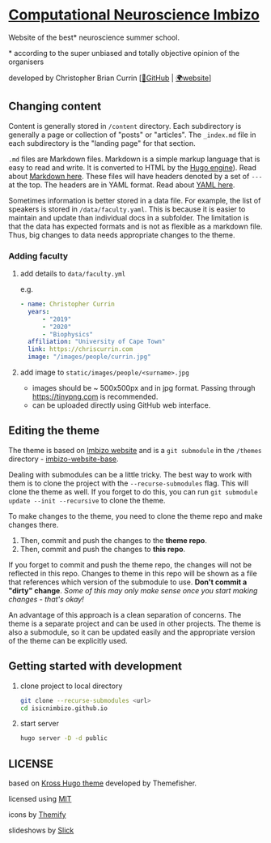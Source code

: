 # [Computational Neuroscience Imbizo](https://imbizo.africa)

Website of the best\* neuroscience summer school.

\* according to the super unbiased and totally objective opinion of the organisers

developed by Christopher Brian Currin [[🔗GitHub](https://github.com/ChrisCurrin) | [🌍website](https://chriscurrin.com)]

## Changing **content**

Content is generally stored in `/content` directory. Each subdirectory is generally a page or collection of "posts" or "articles". The `_index.md` file in each subdirectory is the "landing page" for that section.

`.md` files are Markdown files. Markdown is a simple markup language that is easy to read and write. It is converted to HTML by the [Hugo engine](https://gohugo.io)). Read about [Markdown here](https://www.markdownguide.org/basic-syntax/). These files will have headers denoted by a set of `---` at the top. The headers are in YAML format. Read about [YAML here](https://yaml.org/).

Sometimes information is better stored in a data file. For example, the list of speakers is stored in `/data/faculty.yaml`. This is because it is easier to maintain and update than individual docs in a subfolder. The limitation is that the data has expected formats and is not as flexible as a markdown file. Thus, big changes to data needs appropriate changes to the theme.

### Adding faculty

1. add details to `data/faculty.yml`

   e.g.

   ```yaml
   - name: Christopher Currin
     years:
         - "2019"
         - "2020"
         - "Biophysics"
     affiliation: "University of Cape Town"
     link: https://chriscurrin.com
     image: "/images/people/currin.jpg"
   ```

2. add image to `static/images/people/<surname>.jpg`
   - images should be ~ 500x500px and in jpg format. Passing through <https://tinypng.com> is recommended.
   - can be uploaded directly using GitHub web interface.

## Editing the **theme**

The theme is based on [Imbizo website](https://imbizo.africa) and is a `git submodule` in the `/themes` directory - [imbizo-website-base](https://github.com/isicnimbizo/imbizo-website-base).

Dealing with submodules can be a little tricky. The best way to work with them is to clone the project with the `--recurse-submodules` flag. This will clone the theme as well. If you forget to do this, you can run `git submodule update --init --recursive` to clone the theme.

To make changes to the theme, you need to clone the theme repo and make changes there.

1. Then, commit and push the changes to the **theme repo**.
1. Then, commit and push the changes to **this repo**.

If you forget to commit and push the theme repo, the changes will not be reflected in this repo. Changes to theme in this repo will be shown as a file that references which version of the submodule to use. **Don't commit a "dirty" change**. _Some of this may only make sense once you start making changes - that's okay!_

An advantage of this approach is a clean separation of concerns. The theme is a separate project and can be used in other projects. The theme is also a submodule, so it can be updated easily and the appropriate version of the theme can be explicitly used.

## Getting started with development

1. clone project to local directory

    ```bash
    git clone --recurse-submodules <url>
    cd isicnimbizo.github.io
    ```

1. start server

    ```bash
    hugo server -D -d public  
    ```

## LICENSE

based on [Kross Hugo theme](https://github.com/themefisher/kross-hugo/) developed by Themefisher.

licensed using [MIT](https://github.com/themefisher/kross-hugo/blob/master/LICENSE)

icons by [Themify](https://themify.me/themify-icons)

slideshows by [Slick](https://kenwheeler.github.io/slick/)
